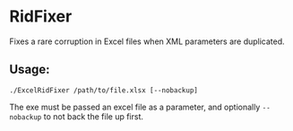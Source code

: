 # RidFixer
 Fixes a rare corruption in Excel files when XML parameters are duplicated.


## Usage:
`./ExcelRidFixer /path/to/file.xlsx [--nobackup]`

The exe must be passed an excel file as a parameter, and optionally `--nobackup` to not back the file up first.